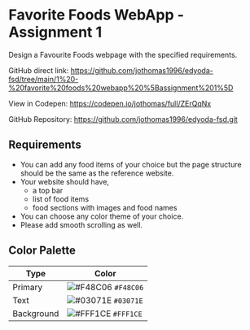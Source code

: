 # Favorite Foods WebApp - Assignment 1

Design a Favourite Foods webpage with the specified requirements.

GitHub direct link: https://github.com/jothomas1996/edyoda-fsd/tree/main/1%20-%20favorite%20foods%20webapp%20%5Bassignment%201%5D

View in Codepen: https://codepen.io/jothomas/full/ZErQqNx

GitHub Repository: https://github.com/jothomas1996/edyoda-fsd.git

## Requirements

<ul>
	<li>You can add any food items of your choice but the page structure should be the same as the reference website.</li>
	<li>Your website should have,
		<ul>
			<li>a top bar</li>
			<li>list of food items</li>
			<li>food sections with images and food names</li>
		</ul>
	<li>You can choose any color theme of your choice.</li>
	<li>Please add smooth scrolling as well.</li>
</ul>

## Color Palette

| Type | Color |
| --- | --- |
| Primary | ![#F48C06](https://via.placeholder.com/20/F48C06?text=+) `#F48C06` |
| Text | ![#03071E](https://via.placeholder.com/20/03071E?text=+) `#03071E` |
| Background | ![#FFF1CE](https://via.placeholder.com/20/FFF1CE?text=+) `#FFF1CE` |
